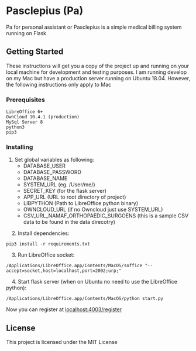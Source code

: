# Pasclepius (Pa)

Pa for personal assistant or Pasclepius is a simple medical billing system running on Flask 

## Getting Started

These instructions will get you a copy of the project up and running on your local machine for development and testing purposes. I am running develop on my Mac but have a production server running on Ubuntu 18.04. However, the following instructions only apply to Mac

### Prerequisites
```
LibreOffice 6+
OwnCloud 10.4.1 (production)
MySql Server 8
python3 
pip3
```

### Installing

1. Set global variables as following:
    * DATABASE_USER
    * DATABASE_PASSWORD
    * DATABASE_NAME
    * SYSTEM_URL (eg. /User/me/)
    * SECRET_KEY (for the flask server)
    * APP_URL (URL to root directory of project)
    * LIBPYTHON (Path to LibreOffice python binary)
    * OWNCLOUD_URL (if no Owncloud just use SYSTEM_URL)
    * CSV_URL_NAMAF_ORTHOPAEDIC_SURGOENS (this is a sample CSV data to be found in the data direcotry)

&nbsp;
&nbsp;
2. Install dependencies: 
```
pip3 install -r requirements.txt
```
&nbsp;
&nbsp;
3. Run LibreOffice socket:
```
/Applications/LibreOffice.app/Contents/MacOS/soffice "--accept=socket,host=localhost,port=2002;urp;"
```
&nbsp;
&nbsp;
4. Start flask server (when on Ubuntu no need to use the LibreOffice python):
```
/Applications/LibreOffice.app/Contents/MacOS/python start.py
```

Now you can register at [localhost:4003/register](localhost:4003/register)


## License

This project is licensed under the MIT License






